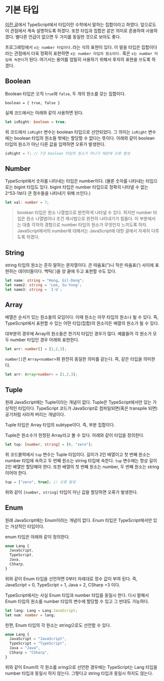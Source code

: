 # 기본 타입

[이전 글](typescript-type.md)에서 TypeScript에서 타입이란 수학에서 말하는 집합이라고 하였다. 앞으로도 이 관점에서 계속 설명하도록 하겠다. 
또한 타입과 집합은 같은 의미로 혼용하여 사용하겠다. 별다른 언급이 없으면 두 가지를 동일한 것으로 보아도 좋다.

프로그래밍에서 `x는 number 타입이다.`라는 식의 표현이 있다. 
이 말을 타입은 집합이다라는 관점에서 더욱 정확히 표현하면 `x는 number 타입의 원소이다.` 혹은 `x는 number 타입에 속한다`가 된다.
여기서는 용어를 엄밀히 사용하기 위해서 후자의 표현을 쓰도록 하겠다.


## Boolean
Boolean 타입은 오직 `true`와 `false`, 두 개의 원소를 갖는 집합이다.

```text
boolean = { true, false }
```

실제 코드에서는 아래와 같이 사용하면 된다.

```typescript
let isRight: boolean = true;
```

위 코드에서 `isRight` 변수는 boolean 타입으로 선언되었다. 그 의미는 `isRight` 변수에는 boolean 타입의 원소들 밖에는 할당할 수 없다는 뜻이다.
아래와 같이 boolean 타입의 원소가 아닌 다른 값을 입력하면 오류가 발생한다.

```typescript
isRight = 7; // 7은 boolean 타입의 원소가 아니기 때문에 오류 발생
```

## Number
TypeScript에서 숫자를 나타내는 타입은 number이다.
(물론 숫자를 나타내는 타입으로는 bigint 타입도 있다. bigint 타입은 number 타입으로 정확히 나타낼 수 없는 2^53-1보다 큰 정수들을 나타내기 위해 쓰인다.)

```typescript
let val: number = 7;
```

>boolean 타입은 원소 나열법으로 완전하게 나타낼 수 있다. 하지만 number 타입은 원소 나열법이나 조건 제시법으로 완전히 나타내기가 힘들다.
이 부분에서는 대충 각자의 경험으로 number 타입의 원소가 무엇인지 느끼도록 하자. 
JavaScript에서의 number에 대해서는 JavaScript에 대한 글에서 자세히 다루도록 하겠다.

## String
string 타입의 원소는 흔히 말하는 문자열이다.
큰 따옴표(")나 작은 따옴표(') 사이에 표현하는 데이터들이다. 백틱(`)을 양 끝에 두고 표현할 수도 있다.

```typescript
let name: string = "Hong, Gil-Dong";
let name2: string = 'Lee, Su-Yung';
let name3: string = `I-U`;
```

## Array
배열은 순서가 있는 원소들의 모임이다. 이때 원소는 아무 타입의 원소나 될 수 있다. 
즉, TypeScript에서 표현할 수 있는 어떤 타입(집합)의 원소이든 배열의 원소가 될 수 있다.

대부분의 경우에 Array의 원소들은 한가지 타입인 경우가 많다. 예를들어 각 원소가 모두 number 타입인 경우 아래와 표현한다.

```typescript
let arr: number[] = [1,2,3];
```

`number[]`은 `Array<number>`와 완전히 동일한 의미를 같는다. 즉, 같은 타입을 의미한다.

```typescript
let arr: Array<number> = [1,2,3];
``` 

## Tuple
원래 JavaScript에는 Tuple이라는 개념이 없다. Tuple은 TypeScript에서만 있는 가상적인 타입이다.
TypeScript 코드가 JavaScript로 컴파일되면(혹은 transpile 되면) 공기처럼 사라져 버리는 개념이다.

Tuple 타입은 Array 타입의 subtype이다. 즉, 부분 집합이다.

Tuple은 원소수가 한정된 Array라고 볼 수 있다. 아래와 같이 타입을 정의한다.

```typescript
let tup: [number, string] = [0, "zero"];
```
위 코드블럭에서 `tup` 변수는 Tuple 타입이다. 길이가 2인 배열이고 첫 번째 원소는 number 타입에 속하고 두 번째 원소는 string 타입에 속한다.
`tup` 변수에는 항상 길이 2인 배열만 할당해야 한다. 또한 배열의 첫 번째 원소는 number, 두 번째 원소는 string이어야 한다.

```typescript
tup = ["zero", true]; // 오류 발생
```
위와 같이 `[number, string]` 타입이 아닌 값을 할당하면 오류가 발생한다. 

## Enum
원래 JavaScript에는 Enum이라는 개념이 없다. Enum 타입은 TypeScript에서만 있는 가상적인 타입이다.

enum 타입은 아래와 같이 정의한다.

```typescript
enum Lang {
  JavaScript,
  TypeScript,
  Java,
  CSharp,
}
```
위와 같이 Enum 타입을 선언하면 0부터 차례대로 정수 값이 부여 된다. 
즉, JavaScript = 0, TypeScript = 1, Java = 2, CSharp =3 이다.

TypeScript에서는 사실 Enum 타입과 number 타입을 동일시 한다. 
다시 말해서 Enum 타입의 원소를 number 타입의 변수에 할당할 수 있고 그 반대도 가능하다.

```typescript
let lang: Lang = Lang.JavaScript;
let num: number = lang;

```

한편, Enum 타입의 각 원소는 string으로도 선언할 수 있다. 
```typescript
enum Lang {
  JavaScript = "JavaScript",
  TypeScript = "TypeScript",
  Java = "Java",
  CSharp = "CSharp",
}
```
위와 같이 Enum의 각 원소를 sring으로 선언한 경우에는 TypeScript는 Lang 타입을 number 타입과 동일시 하지 않는다.
그렇다고 string 타입과 동일시 하지도 않는다.

